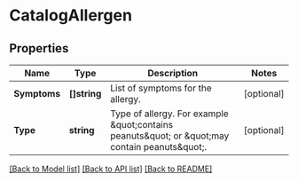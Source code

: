 # CatalogAllergen

## Properties

Name | Type | Description | Notes
------------ | ------------- | ------------- | -------------
**Symptoms** | **[]string** | List of symptoms for the allergy. | [optional] 
**Type** | **string** | Type of allergy. For example \&quot;contains peanuts\&quot; or \&quot;may contain peanuts\&quot;. | [optional] 

[[Back to Model list]](../README.md#documentation-for-models) [[Back to API list]](../README.md#documentation-for-api-endpoints) [[Back to README]](../README.md)


